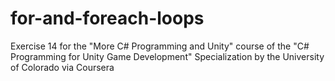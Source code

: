 # for-and-foreach-loops
Exercise 14 for the "More C# Programming and Unity" course of the "C# Programming for Unity Game Development" Specialization by the University of Colorado via Coursera
